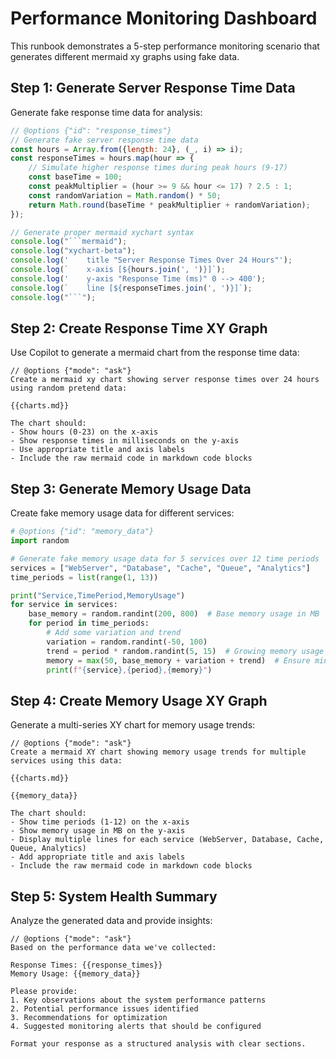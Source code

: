 
# Performance Monitoring Dashboard

This runbook demonstrates a 5-step performance monitoring scenario that generates different mermaid xy graphs using fake data.

## Step 1: Generate Server Response Time Data

Generate fake response time data for analysis:

```javascript
// @options {"id": "response_times"}
// Generate fake server response time data
const hours = Array.from({length: 24}, (_, i) => i);
const responseTimes = hours.map(hour => {
    // Simulate higher response times during peak hours (9-17)
    const baseTime = 100;
    const peakMultiplier = (hour >= 9 && hour <= 17) ? 2.5 : 1;
    const randomVariation = Math.random() * 50;
    return Math.round(baseTime * peakMultiplier + randomVariation);
});

// Generate proper mermaid xychart syntax
console.log("```mermaid");
console.log("xychart-beta");
console.log('    title "Server Response Times Over 24 Hours"');
console.log(`    x-axis [${hours.join(', ')}]`);
console.log('    y-axis "Response Time (ms)" 0 --> 400');
console.log(`    line [${responseTimes.join(', ')}]`);
console.log("```");
```

## Step 2: Create Response Time XY Graph

Use Copilot to generate a mermaid chart from the response time data:

```copilot
// @options {"mode": "ask"}
Create a mermaid xy chart showing server response times over 24 hours using random pretend data:

{{charts.md}}

The chart should:
- Show hours (0-23) on the x-axis
- Show response times in milliseconds on the y-axis
- Use appropriate title and axis labels
- Include the raw mermaid code in markdown code blocks
```

## Step 3: Generate Memory Usage Data

Create fake memory usage data for different services:

```python
# @options {"id": "memory_data"}
import random

# Generate fake memory usage data for 5 services over 12 time periods
services = ["WebServer", "Database", "Cache", "Queue", "Analytics"]
time_periods = list(range(1, 13))

print("Service,TimePeriod,MemoryUsage")
for service in services:
    base_memory = random.randint(200, 800)  # Base memory usage in MB
    for period in time_periods:
        # Add some variation and trend
        variation = random.randint(-50, 100)
        trend = period * random.randint(5, 15)  # Growing memory usage over time
        memory = max(50, base_memory + variation + trend)  # Ensure minimum 50MB
        print(f"{service},{period},{memory}")
```

## Step 4: Create Memory Usage XY Graph

Generate a multi-series XY chart for memory usage trends:

```copilot
// @options {"mode": "ask"}
Create a mermaid XY chart showing memory usage trends for multiple services using this data:

{{charts.md}}

{{memory_data}}

The chart should:
- Show time periods (1-12) on the x-axis
- Show memory usage in MB on the y-axis
- Display multiple lines for each service (WebServer, Database, Cache, Queue, Analytics)
- Add appropriate title and axis labels
- Include the raw mermaid code in markdown code blocks
```

## Step 5: System Health Summary

Analyze the generated data and provide insights:

```copilot
// @options {"mode": "ask"}
Based on the performance data we've collected:

Response Times: {{response_times}}
Memory Usage: {{memory_data}}

Please provide:
1. Key observations about the system performance patterns
2. Potential performance issues identified
3. Recommendations for optimization
4. Suggested monitoring alerts that should be configured

Format your response as a structured analysis with clear sections.
```


